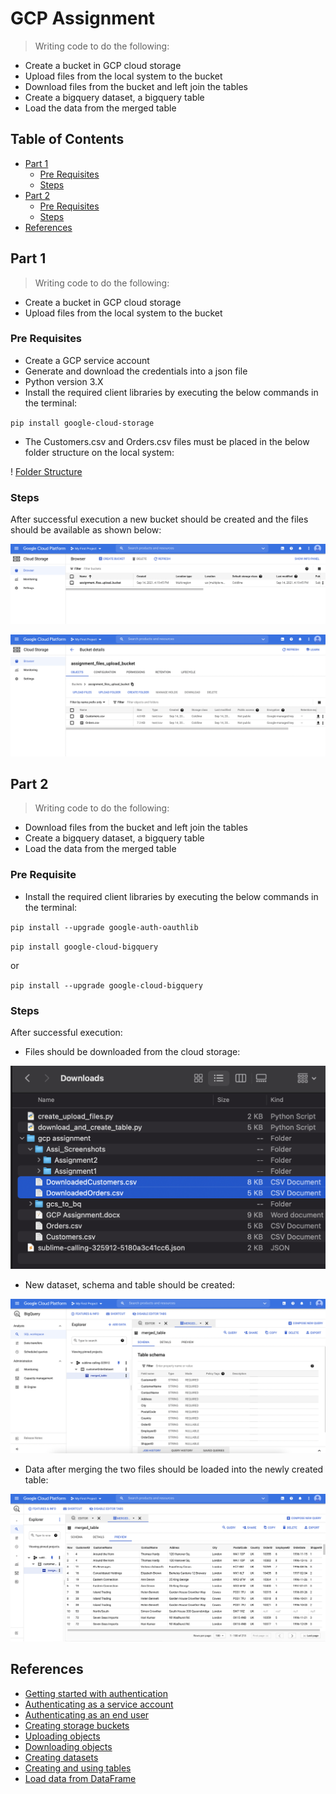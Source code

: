 # GCP Assignment
> Writing code to do the following:
- Create a bucket in GCP cloud storage
- Upload files from the local system to the bucket
- Download files from the bucket and left join the tables
- Create a bigquery dataset, a bigquery table
- Load the data from the merged table

## Table of Contents
* [Part 1](#upload-files)
	* [Pre Requisites](#pre-requisites1)
	* [Steps](#steps1)
* [Part 2](#download-and-load-data-into-table)
	* [Pre Requisites](#pre-requisites2)
	* [Steps](#steps2)
* [References](#references)


## Part 1
> Writing code to do the following:
- Create a bucket in GCP cloud storage
- Upload files from the local system to the bucket


### Pre Requisites
- Create a GCP service account
- Generate and download the credentials into a json file
- Python version 3.X
- Install the required client libraries by executing the below commands in the terminal:

`pip install google-cloud-storage`

- The Customers.csv and Orders.csv files must be placed in the below folder structure on the local system:

! [Folder Structure](./Part&#32;1/img/FolderStructure.png)

### Steps
After successful execution a new bucket should be created and the files should be available as shown below:

![New Bucket](./Part&#32;1/img/Created&#32;Bucket.png)

![Uploaded Files](./Part&#32;1/img/Files&#32;in&#32;the&#32;bucket.png)


## Part 2
> Writing code to do the following:
- Download files from the bucket and left join the tables
- Create a bigquery dataset, a bigquery table
- Load the data from the merged table


### Pre Requisite
- Install the required client libraries by executing the below commands in the terminal:

`pip install --upgrade google-auth-oauthlib`

`pip install google-cloud-bigquery`

or

`pip install --upgrade google-cloud-bigquery`

### Steps
After successful execution:
- Files should be downloaded from the cloud storage:

![Downloaded Files](./Part&#32;2/img/DownloadedFiles.png)

- New dataset, schema and table should be created:

![Dataset](./Part&#32;2/img/Table&#32;Schema&#32;under&#32;the&#32;Dataset.png)

- Data after merging the two files should be loaded into the newly created table:

![Table](./Part&#32;2/img/Merged&#32;Table&#32;Preview.png)


## References
- [Getting started with authentication](https://cloud.google.com/docs/authentication/getting-started)
- [Authenticating as a service account](https://cloud.google.com/docs/authentication/production)
- [Authenticating as an end user](https://cloud.google.com/docs/authentication/end-user)
- [Creating storage buckets](https://cloud.google.com/storage/docs/creating-buckets)
- [Uploading objects](https://cloud.google.com/storage/docs/uploading-objects)
- [Downloading objects](https://cloud.google.com/storage/docs/downloading-objects)
- [Creating datasets](https://cloud.google.com/bigquery/docs/datasets)
- [Creating and using tables](https://cloud.google.com/bigquery/docs/tables)
- [Load data from DataFrame](https://cloud.google.com/bigquery/docs/samples/bigquery-load-table-dataframe)

